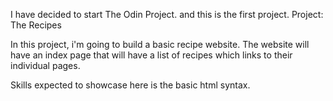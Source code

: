 I have decided to start The Odin Project. and this is the first project.
Project: The Recipes
 
In this project, i'm going to build a basic recipe website. 
The website will have an index page that will have a list of recipes which links to their individual pages.

Skills expected to showcase here is the basic html syntax.